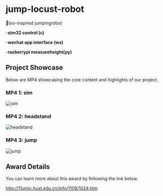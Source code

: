 # jump-locust-robot


🚀bio-inspired jumpingrobot


-**stm32 control (c)**


-**wechat app interface (wx)** 


-**rasberrypi measureheight(py)**

## Project Showcase

Below are MP4 showcasing the core content and highlights of our project.

### MP4 1: sim
![sim](https://github.com/runjtu/jump-robot/assets/70926090/7310339a-f677-434e-9b63-486f755616fe)


### MP4 2: headstand
![headstand](https://github.com/runjtu/jump-robot/assets/70926090/ff396779-6ded-4114-9449-8ebfb83be143)



### MP4 3: jump
![jump](https://github.com/runjtu/jump-robot/assets/70926090/ceace5f2-b81a-4956-8c86-2355e71c4336)





## Award Details

You can learn more about this award by following the link below.

http://11umic.hust.edu.cn/info/1109/1024.htm
